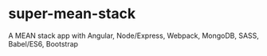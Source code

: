 # super-mean-stack
A MEAN stack app with Angular, Node/Express, Webpack, MongoDB, SASS, Babel/ES6, Bootstrap
